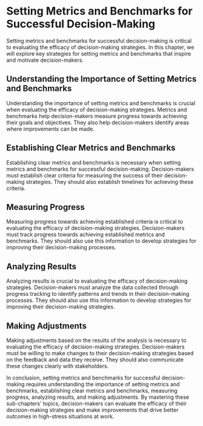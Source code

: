 Setting Metrics and Benchmarks for Successful Decision-Making
===============================================================================================================================

Setting metrics and benchmarks for successful decision-making is critical to evaluating the efficacy of decision-making strategies. In this chapter, we will explore key strategies for setting metrics and benchmarks that inspire and motivate decision-makers.

Understanding the Importance of Setting Metrics and Benchmarks
--------------------------------------------------------------

Understanding the importance of setting metrics and benchmarks is crucial when evaluating the efficacy of decision-making strategies. Metrics and benchmarks help decision-makers measure progress towards achieving their goals and objectives. They also help decision-makers identify areas where improvements can be made.

Establishing Clear Metrics and Benchmarks
-----------------------------------------

Establishing clear metrics and benchmarks is necessary when setting metrics and benchmarks for successful decision-making. Decision-makers must establish clear criteria for measuring the success of their decision-making strategies. They should also establish timelines for achieving these criteria.

Measuring Progress
------------------

Measuring progress towards achieving established criteria is critical to evaluating the efficacy of decision-making strategies. Decision-makers must track progress towards achieving established metrics and benchmarks. They should also use this information to develop strategies for improving their decision-making processes.

Analyzing Results
-----------------

Analyzing results is crucial to evaluating the efficacy of decision-making strategies. Decision-makers must analyze the data collected through progress tracking to identify patterns and trends in their decision-making processes. They should also use this information to develop strategies for improving their decision-making strategies.

Making Adjustments
------------------

Making adjustments based on the results of the analysis is necessary to evaluating the efficacy of decision-making strategies. Decision-makers must be willing to make changes to their decision-making strategies based on the feedback and data they receive. They should also communicate these changes clearly with stakeholders.

In conclusion, setting metrics and benchmarks for successful decision-making requires understanding the importance of setting metrics and benchmarks, establishing clear metrics and benchmarks, measuring progress, analyzing results, and making adjustments. By mastering these sub-chapters' topics, decision-makers can evaluate the efficacy of their decision-making strategies and make improvements that drive better outcomes in high-stress situations at work.
